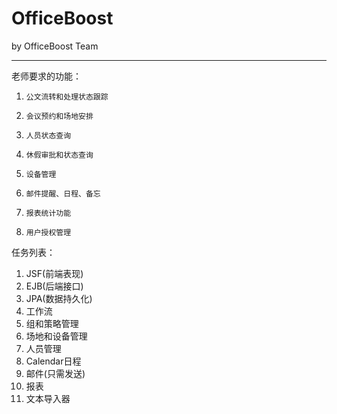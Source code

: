 OfficeBoost
===========

by OfficeBoost Team

---------------------

老师要求的功能：
1)     公文流转和处理状态跟踪 
2)     会议预约和场地安排 
3)     人员状态查询 
4)     休假审批和状态查询 
5)     设备管理 
6)     邮件提醒、日程、备忘 
7)     报表统计功能 
8)     用户授权管理 

任务列表：
1. JSF(前端表现)
2. EJB(后端接口)
3. JPA(数据持久化)
4. 工作流
5. 组和策略管理
6. 场地和设备管理
7. 人员管理
8. Calendar日程
9. 邮件(只需发送)
10. 报表
11. 文本导入器
